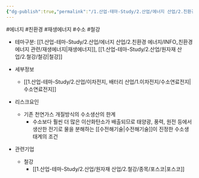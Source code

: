 ```yaml
---
{"dg-publish":true,"permalink":"/1.산업-테마-Study/2.산업/에너지 산업/2.친환경 에너지/4.수소/수소/","created":"2024-11-20T21:02:28.486+09:00","updated":"2025-06-25T11:23:58.714+09:00"}
---
```


#에너지 #친환경 #재생에너지 #수소 #철강


- 테마구분: [[1.산업-테마-Study/2.산업/에너지 산업/2.친환경 에너지/INFO_친환경 에너지 관련/재생에너지\|재생에너지]], [[1.산업-테마-Study/2.산업/원자재 산업/2.철강/철강\|철강]]

- 세부정보
	- [[1.산업-테마-Study/2.산업/이차전지, 배터리 산업/1.이차전지/수소연료전지\|수소연료전지]]


- 리스크요인
	- 기존 천연가스 개질방식의 수소생산의 한계
		- 수소보다 훨씬 더 많은 이산화탄소가 배출되므로 태양광, 풍력, 원전 등에서 생산한 전기로 물을 분해하는 [[수전해기술\|수전해기술]]이 진정한 수소생태계의 조건


- 관련기업
	- 철강
		- [[1.산업-테마-Study/2.산업/원자재 산업/2.철강/종목/포스코\|포스코]]

